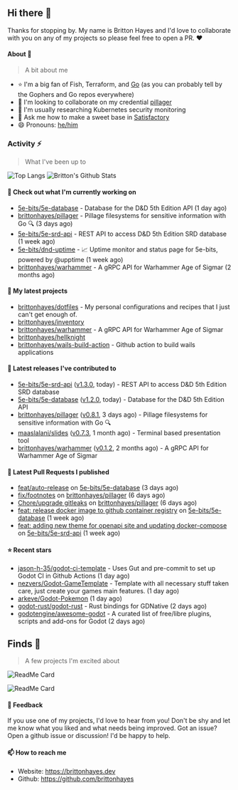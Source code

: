 ## Hi there 👋

Thanks for stopping by. 
My name is Britton Hayes and I'd love to collaborate with you on any of my projects so please feel free to open a PR. :heart:

#### About 📘

> A bit about me

- ⭐ I'm a big fan of Fish, Terraform, and [Go](https://golang.org) (as you can probably tell by the Gophers and Go repos everywhere)
- 🤝 I'm looking to collaborate on my credential [pillager](https://github.com/brittonhayes/pillager)
- 🤔 I'm usually researching Kubernetes security monitoring
- 💬 Ask me how to make a sweet base in [Satisfactory](https://www.satisfactorygame.com/)
- 😄 Pronouns: [he/him](https://pronoun.is/he)

### Activity ⚡

> What I've been up to

![Top Langs](https://github-readme-stats.vercel.app/api/top-langs/?username=brittonhayes&hide=javascript,html,css&title_color=95c4ce&icon_color=95c4ce&text_color=c6c8d1&bg_color=161821)
![Britton's Github Stats](https://github-readme-stats.vercel.app/api?username=brittonhayes&show_icons=true&count_private=true&title_color=95c4ce&icon_color=95c4ce&text_color=c6c8d1&bg_color=161821)

#### 👷 Check out what I'm currently working on

- [5e-bits/5e-database](https://github.com/5e-bits/5e-database) - Database for the D&amp;D 5th Edition API (1 day ago)
- [brittonhayes/pillager](https://github.com/brittonhayes/pillager) - Pillage filesystems for sensitive information with Go 🔍 (3 days ago)
- [5e-bits/5e-srd-api](https://github.com/5e-bits/5e-srd-api) - REST API to access D&amp;D 5th Edition SRD database (1 week ago)
- [5e-bits/dnd-uptime](https://github.com/5e-bits/dnd-uptime) - 📈 Uptime monitor and status page for 5e-bits, powered by @upptime (1 week ago)
- [brittonhayes/warhammer](https://github.com/brittonhayes/warhammer) - A gRPC API for Warhammer Age of Sigmar (2 months ago)

#### 🌱 My latest projects

- [brittonhayes/dotfiles](https://github.com/brittonhayes/dotfiles) - My personal configurations and recipes that I just can&#39;t get enough of.
- [brittonhayes/inventory](https://github.com/brittonhayes/inventory)
- [brittonhayes/warhammer](https://github.com/brittonhayes/warhammer) - A gRPC API for Warhammer Age of Sigmar
- [brittonhayes/hellknight](https://github.com/brittonhayes/hellknight)
- [brittonhayes/wails-build-action](https://github.com/brittonhayes/wails-build-action) - Github action to build wails applications

#### 🔭 Latest releases I've contributed to

- [5e-bits/5e-srd-api](https://github.com/5e-bits/5e-srd-api) ([v1.3.0](https://github.com/5e-bits/5e-srd-api/releases/tag/v1.3.0), today) - REST API to access D&amp;D 5th Edition SRD database
- [5e-bits/5e-database](https://github.com/5e-bits/5e-database) ([v1.2.0](https://github.com/5e-bits/5e-database/releases/tag/v1.2.0), today) - Database for the D&amp;D 5th Edition API
- [brittonhayes/pillager](https://github.com/brittonhayes/pillager) ([v0.8.1](https://github.com/brittonhayes/pillager/releases/tag/v0.8.1), 3 days ago) - Pillage filesystems for sensitive information with Go 🔍
- [maaslalani/slides](https://github.com/maaslalani/slides) ([v0.7.3](https://github.com/maaslalani/slides/releases/tag/v0.7.3), 1 month ago) - Terminal based presentation tool
- [brittonhayes/warhammer](https://github.com/brittonhayes/warhammer) ([v0.1.2](https://github.com/brittonhayes/warhammer/releases/tag/v0.1.2), 2 months ago) - A gRPC API for Warhammer Age of Sigmar

#### 🔨 Latest Pull Requests I published

- [feat/auto-release](https://github.com/5e-bits/5e-database/pull/456) on [5e-bits/5e-database](https://github.com/5e-bits/5e-database) (3 days ago)
- [fix/footnotes](https://github.com/brittonhayes/pillager/pull/69) on [brittonhayes/pillager](https://github.com/brittonhayes/pillager) (6 days ago)
- [Chore/upgrade gitleaks](https://github.com/brittonhayes/pillager/pull/68) on [brittonhayes/pillager](https://github.com/brittonhayes/pillager) (6 days ago)
- [feat: release docker image to github container registry](https://github.com/5e-bits/5e-database/pull/451) on [5e-bits/5e-database](https://github.com/5e-bits/5e-database) (1 week ago)
- [feat: adding new theme for openapi site and updating docker-compose](https://github.com/5e-bits/5e-srd-api/pull/282) on [5e-bits/5e-srd-api](https://github.com/5e-bits/5e-srd-api) (1 week ago)

#### ⭐ Recent stars

- [jason-h-35/godot-ci-template](https://github.com/jason-h-35/godot-ci-template) - Uses Gut and pre-commit to set up Godot CI in Github Actions (1 day ago)
- [nezvers/Godot-GameTemplate](https://github.com/nezvers/Godot-GameTemplate) - Template with all necessary stuff taken care, just create your games main features. (1 day ago)
- [arkeve/Godot-Pokemon](https://github.com/arkeve/Godot-Pokemon) (1 day ago)
- [godot-rust/godot-rust](https://github.com/godot-rust/godot-rust) - Rust bindings for GDNative (2 days ago)
- [godotengine/awesome-godot](https://github.com/godotengine/awesome-godot) - A curated list of free/libre plugins, scripts and add-ons for Godot (2 days ago)

## Finds 🔬

> A few projects I'm excited about

![ReadMe Card](https://github-readme-stats.vercel.app/api/pin/?username=princjef&repo=gomarkdoc&title_color=95c4ce&icon_color=95c4ce&text_color=c6c8d1&bg_color=161821)

![ReadMe Card](https://github-readme-stats.vercel.app/api/pin/?username=BurntSushi&repo=ripgrep&title_color=95c4ce&icon_color=95c4ce&text_color=c6c8d1&bg_color=161821)


#### 💬 Feedback

If you use one of my projects, I'd love to hear from you! Don't be shy and let me know what you liked
and what needs being improved. Got an issue? Open a github issue or discussion! I'd be happy to help.

#### 📫 How to reach me

- Website: https://brittonhayes.dev
- Github: https://github.com/brittonhayes